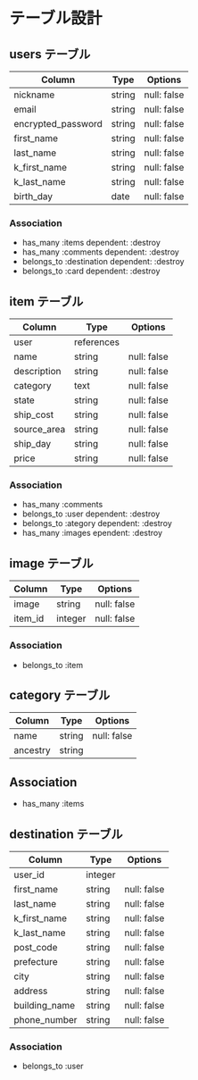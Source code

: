 # テーブル設計

## users テーブル

| Column                | Type   | Options     |
| --------------------  | ------ | ----------- |
| nickname              | string | null: false |
| email                 | string | null: false |
| encrypted_password    | string | null: false |
| first_name            | string | null: false |
| last_name             | string | null: false |
| k_first_name          | string | null: false |
| k_last_name           | string | null: false |
| birth_day             | date   | null: false |

### Association

- has_many :items dependent: :destroy
- has_many :comments dependent: :destroy
- belongs_to :destination dependent: :destroy
- belongs_to :card dependent: :destroy




## item テーブル

| Column     | Type       | Options                        |
| -----------| ---------- | ------------------------------ |
| user       | references |                                |
| name       | string     | null: false                    |
| description| string     | null: false                    |
| category   | text       | null: false                    |
| state      | string     | null: false                    |
| ship_cost  | string     | null: false                    |
| source_area| string     | null: false                    |
| ship_day   | string     | null: false                    |
| price      | string     | null: false                    |


### Association

- has_many :comments
- belongs_to :user dependent: :destroy
- belongs_to :ategory dependent: :destroy
- has_many :images ependent: :destroy


## image テーブル

| Column     | Type       | Options                        |
| -----------| ---------- | ------------------------------ |
| image      | string     | null: false                    |
| item_id    | integer    | null: false                    |


### Association

- belongs_to :item


## category テーブル

| Column     | Type       | Options                        |
| -----------| ---------- | ------------------------------ |
| name       | string     | null: false                    |
| ancestry   | string     |                                |


## Association

- has_many :items


## destination テーブル

| Column        | Type       | Options                        |
| -----------   | ---------- | ------------------------------ |
| user_id       | integer    |                                |
| first_name    | string     | null: false                    |
| last_name     | string     | null: false                    |
| k_first_name  | string     | null: false                    |
| k_last_name   | string     | null: false                    |
| post_code     | string     | null: false                    |
| prefecture    | string     | null: false                    |
| city          | string     | null: false                    |
| address       | string     | null: false                    |
| building_name | string     | null: false                    |
| phone_number  | string     | null: false                    |


### Association

- belongs_to :user
